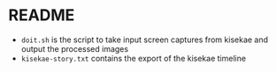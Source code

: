 # README

* `doit.sh` is the script to take input screen captures from kisekae and output the processed images
* `kisekae-story.txt` contains the export of the kisekae timeline
